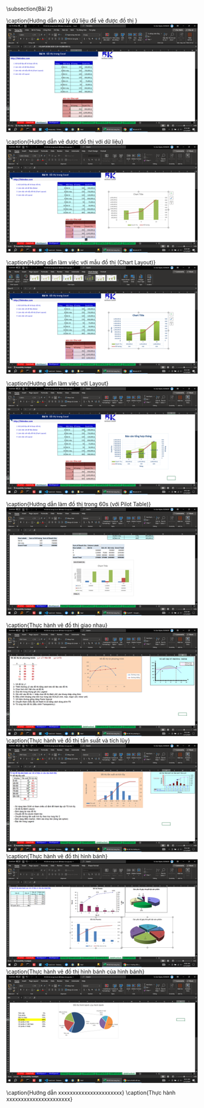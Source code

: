 \subsection{Bài 2}

\caption{Hướng dẫn xử lý dữ liệu để vẽ được đồ thị }
![alt text](Bai2/HuongDan/0.png)

\caption{Hướng dẫn vẽ được đồ thị với dữ liệu}
![alt text](Bai2/HuongDan/1.png)

\caption{Hướng dẫn làm việc với mẫu đồ thị (Chart Layout)}
![alt text](Bai2/HuongDan/2.png)

\caption{Hướng dẫn làm việc với Layout}
![alt text](Bai2/HuongDan/3.png)

\caption{Hướng dẫn làm đồ thị trong 60s (với Pilot Table)}
![alt text](Bai2/HuongDan/4.png)


\caption{Thực hành vẽ đồ thị giao nhau}
![alt text](Bai2/ThucHanh/0.png)
\caption{Thực hành vẽ đồ thị tần suất và tích lũy}
![alt text](Bai2/ThucHanh/1.png)
\caption{Thực hành vẽ đồ thị hình bánh}
![alt text](Bai2/ThucHanh/2.png)
\caption{Thực hành vẽ đồ thị hình bánh của hình bánh}
![alt text](Bai2/ThucHanh/3.png)

<!--@ \subsection{Bài 3} -->

\caption{Hướng dẫn xxxxxxxxxxxxxxxxxxxxxx}
\caption{Thực hành xxxxxxxxxxxxxxxxxxxxxx}
